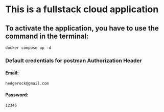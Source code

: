 # This is a fullstack  cloud application

## To activate the application, you have to use the command in the terminal:
```
docker compose up -d
```
### Default credentials for postman Authorization Header

#### Email:
```
hedgerock@gmail.com
```
#### Password:
```
12345
```